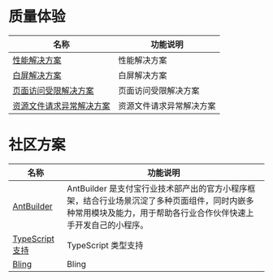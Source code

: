 
# 质量体验
| **名称** | **功能说明** |
| --- | --- |
| [性能解决方案](https://opendocs.alipay.com/mini/018tp6) | 性能解决方案 |
| [白屏解决方案](https://opendocs.alipay.com/mini/performance/whitescreen) | 白屏解决方案 |
| [页面访问受限解决方案](https://opendocs.alipay.com/mini/component/access) | 页面访问受限解决方案 |
| [资源文件请求异常解决方案](https://opendocs.alipay.com/mini/tool/request-exception) | 资源文件请求异常解决方案 |


# 社区方案
| **名称** | **功能说明** |
| --- | --- |
| [AntBuilder](https://opendocs.alipay.com/mini/tool/01syjq) | AntBuilder 是支付宝行业技术部产出的官方小程序框架，结合行业场景沉淀了多种页面组件，同时内嵌多种常用模块及能力，用于帮助各行业合作伙伴快速上手开发自己的小程序。 |
| [TypeScript 支持](https://opendocs.alipay.com/mini/component-ext/typescript) | TypeScript 类型支持 |
| [Bling](https://opendocs.alipay.com/mini/component-ext/bling) | Bling |
